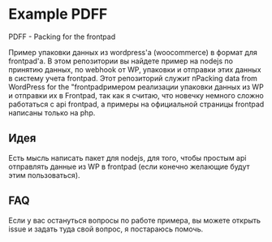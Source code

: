 # Example PDFF
PDFF - Packing for the frontpad

Пример упаковки данных из wordpress'a (woocommerce) в формат для frontpad'a.
В этом репозитории вы найдете пример на nodejs по принятию данных, по webhook от WP, упаковки и отправки этих данных в систему учета frontpad.
Этот репозиторий служит пPacking data from WordPress for the "frontpadримером реализации упаковки данных из WP и отправки их в Frontpad, так как я считаю, что новечку немного сложно работаться с api frontpad, а примеры на официальной страницы frontpad написаны только на php.

## Идея
Есть мысль написать пакет для nodejs, для того, чтобы простым api отправлять данные из WP в frontpad (если конечно желающие будут этим пользоваться).

## FAQ
Если у вас остануться вопросы по работе примера, вы можете открыть issue и задать туда свой вопрос, я постараюсь помочь.
